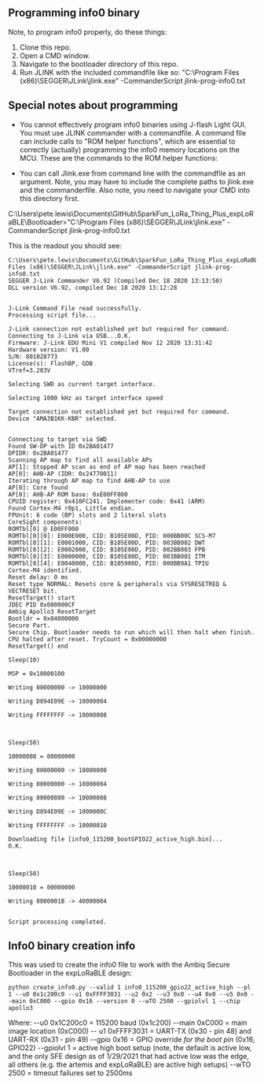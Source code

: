 ## Programming info0 binary

Note, to program info0 properly, do these things:

1. Clone this repo.
2. Open a CMD window.
3. Navigate to the bootloader directory of this repo.
4. Run JLINK with the included commandfile like so:
    "C:\Program Files (x86)\SEGGER\JLink\jlink.exe" -CommanderScript jlink-prog-info0.txt


## Special notes about programming

* You cannot effectively program info0 binaries using J-flash Light GUI. You must use JLINK commander with a commandfile. A command file can include calls to "ROM helper functions", which are essential to correctly (actually) programming the info0 memory locations on the MCU. These are the commands to the ROM helper functions:

* You can call Jlink.exe from command line with the commandfile as an argument. Note, you may have to include the complete paths to jlink.exe and the commanderfile. Also note, you need to navigate your CMD into this directory first.

C:\Users\pete.lewis\Documents\GitHub\SparkFun_LoRa_Thing_Plus_expLoRaBLE\Bootloader>"C:\Program Files (x86)\SEGGER\JLink\jlink.exe" -CommanderScript jlink-prog-info0.txt

This is the readout you should see:

    C:\Users\pete.lewis\Documents\GitHub\SparkFun_LoRa_Thing_Plus_expLoRaBLE\Bootloader>"C:\Program Files (x86)\SEGGER\JLink\jlink.exe" -CommanderScript jlink-prog-info0.txt
    SEGGER J-Link Commander V6.92 (Compiled Dec 18 2020 13:13:50)
    DLL version V6.92, compiled Dec 18 2020 13:12:28


    J-Link Command File read successfully.
    Processing script file...

    J-Link connection not established yet but required for command.
    Connecting to J-Link via USB...O.K.
    Firmware: J-Link EDU Mini V1 compiled Nov 12 2020 13:31:42
    Hardware version: V1.00
    S/N: 801028773
    License(s): FlashBP, GDB
    VTref=3.283V

    Selecting SWD as current target interface.

    Selecting 1000 kHz as target interface speed

    Target connection not established yet but required for command.
    Device "AMA3B1KK-KBR" selected.


    Connecting to target via SWD
    Found SW-DP with ID 0x2BA01477
    DPIDR: 0x2BA01477
    Scanning AP map to find all available APs
    AP[1]: Stopped AP scan as end of AP map has been reached
    AP[0]: AHB-AP (IDR: 0x24770011)
    Iterating through AP map to find AHB-AP to use
    AP[0]: Core found
    AP[0]: AHB-AP ROM base: 0xE00FF000
    CPUID register: 0x410FC241. Implementer code: 0x41 (ARM)
    Found Cortex-M4 r0p1, Little endian.
    FPUnit: 6 code (BP) slots and 2 literal slots
    CoreSight components:
    ROMTbl[0] @ E00FF000
    ROMTbl[0][0]: E000E000, CID: B105E00D, PID: 000BB00C SCS-M7
    ROMTbl[0][1]: E0001000, CID: B105E00D, PID: 003BB002 DWT
    ROMTbl[0][2]: E0002000, CID: B105E00D, PID: 002BB003 FPB
    ROMTbl[0][3]: E0000000, CID: B105E00D, PID: 003BB001 ITM
    ROMTbl[0][4]: E0040000, CID: B105900D, PID: 000BB9A1 TPIU
    Cortex-M4 identified.
    Reset delay: 0 ms
    Reset type NORMAL: Resets core & peripherals via SYSRESETREQ & VECTRESET bit.
    ResetTarget() start
    JDEC PID 0x000000CF
    Ambiq Apollo3 ResetTarget
    Bootldr = 0x04000000
    Secure Part.
    Secure Chip. Bootloader needs to run which will then halt when finish.
    CPU halted after reset. TryCount = 0x00000000
    ResetTarget() end

    Sleep(10)

    MSP = 0x10000100

    Writing 00000000 -> 10000000

    Writing D894E09E -> 10000004

    Writing FFFFFFFF -> 10000008



    Sleep(50)

    10000008 = 00000000

    Writing 00000000 -> 10000000

    Writing 00000000 -> 10000004

    Writing 00000800 -> 10000008

    Writing D894E09E -> 1000000C

    Writing FFFFFFFF -> 10000010

    Downloading file [info0_115200_bootGPIO22_active_high.bin]...
    O.K.



    Sleep(50)

    10000010 = 00000000

    Writing 0000001B -> 40000004


    Script processing completed.
    



## Info0 binary creation info

This was used to create the info0 file to work with the Ambiq Secure Bootloader in the expLoRaBLE design:

    python create_info0.py --valid 1 info0_115200_gpio22_active_high --pl 1 --u0 0x1c200c0 --u1 0xFFFF3031 --u2 0x2 --u3 0x0 --u4 0x0 --u5 0x0 --main 0xC000 --gpio 0x16 --version 0 --wTO 2500 --gpiolvl 1 --chip apollo3


Where:
--u0 0x1C200c0 = 115200 baud (0x1c200)
--main 0xC000 = main image location (0xC000)
-- u1 0xFFFF3031 = UART-TX (0x30 - pin 48) and UART-RX (0x31 - pin 49)
--gpio 0x16 = GPIO override *for the boot pin* (0x16, GPIO22)
--gpiolvl 1 = active high boot setup (note, the default is active low, and the only SFE design as of 1/29/2021 that had active low was the edge, all others (e.g. the artemis and expLoRaBLE) are active high setups)
--wTO 2500 = timeout failures set to 2500ms
